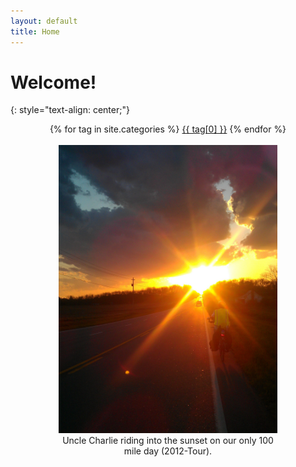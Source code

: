 ```yaml
---
layout: default
title: Home
---
```


# Welcome!
{: style="text-align: center;"}
  <div class="tags-expo-list" style="text-align: center;">
    {% for tag in site.categories %}
    <a href="/blog/categories/#{{ tag[0] | slugify }}" class="post-tag">{{ tag[0] }}</a>
    {% endfor %}
  </div>
  <br>
<figure style="width:350px; margin: auto; text-align: center;">
  <img src="/resources/img/Sunset.jpg" alt="Uncle Charlie riding into the sunset" width="350">
  <figcaption>Uncle Charlie riding into the sunset on our only 100 mile day (2012-Tour).</figcaption>
</figure>
